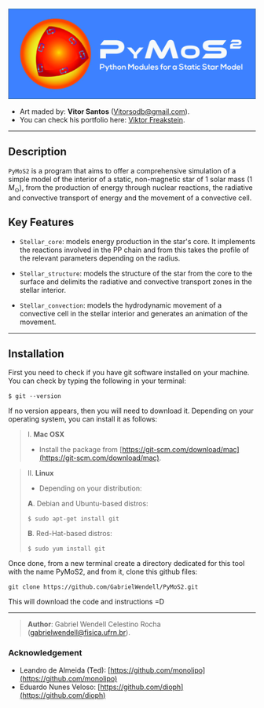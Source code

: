 ![image](https://github.com/GabrielWendell/PyMoS2/blob/main/Logo/PyMoS2_Color_OldVersion.jpg)

- Art maded by: **Vitor Santos** ([Vitorsodb@gmail.com](mailto:Vitorsodb@gmail.com)).
- You can check his portfolio here: [Viktor Freakstein](https://www.behance.net/gentlesuspenders_).

---
## Description

`PyMoS2` is a program that aims to offer a comprehensive simulation of a simple model of the interior of a static, non-magnetic star of $1$ solar mass $(1$ $M_{\odot})$, from the production of energy through nuclear reactions, the radiative and convective transport of energy and the movement of a convective cell.

## Key Features

- `Stellar_core`: models energy production in the star's core. It implements the reactions involved in the PP chain and from this takes the profile of the relevant parameters depending on the radius.

- `Stellar_structure`: models the structure of the star from the core to the surface and delimits the radiative and convective transport zones in the stellar interior.

- `Stellar_convection`: models the hydrodynamic movement of a convective cell in the stellar interior and generates an animation of the movement.

---

## Installation
First you need to check if you have git software installed on your machine. You can check by typing the following in your terminal:
```
$ git --version
```

If no version appears, then you will need to download it. Depending on your operating system, you can install it as follows:
> I. **Mac OSX**
> - Install the package from [https://git-scm.com/download/mac](https://git-scm.com/download/mac).

> II. **Linux**
> - Depending on your distribution:
>   
> **A**. Debian and Ubuntu-based distros:
> ```
> $ sudo apt-get install git
> ```
> **B**. Red-Hat-based distros:
> ```
> $ sudo yum install git
> ```

Once done, from a new terminal create a directory dedicated for this tool with the name PyMoS2, and from it, clone this github files:
```
git clone https://github.com/GabrielWendell/PyMoS2.git
```
This will download the code and instructions =D

---

> **Author**: Gabriel Wendell Celestino Rocha ([gabrielwendell@fisica.ufrn.br](mailto:gabrielwendell@fisica.ufrn.br)).

### Acknowledgement
- Leandro de Almeida (Ted): [https://github.com/monolipo](https://github.com/monolipo)
- Eduardo Nunes Veloso: [https://github.com/dioph](https://github.com/dioph)

